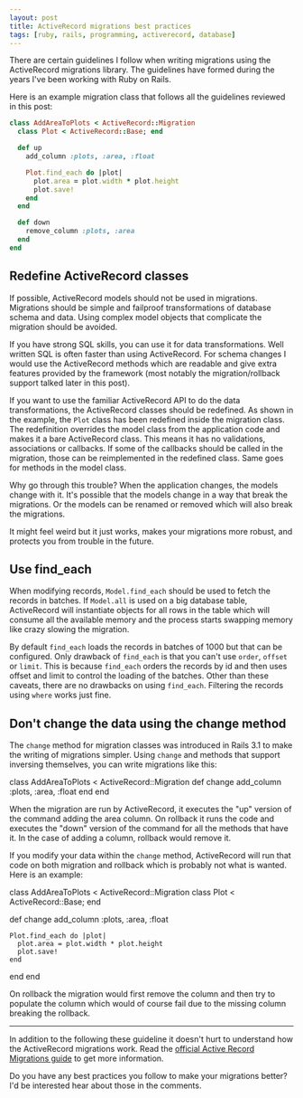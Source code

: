 ```yaml
---
layout: post
title: ActiveRecord migrations best practices
tags: [ruby, rails, programming, activerecord, database]
---
```


There are certain guidelines I follow when writing migrations using the ActiveRecord migrations library. The guidelines have formed during the years I've been working with Ruby on Rails.

Here is an example migration class that follows all the guidelines reviewed in this post:

```ruby
class AddAreaToPlots < ActiveRecord::Migration
  class Plot < ActiveRecord::Base; end

  def up
    add_column :plots, :area, :float

    Plot.find_each do |plot|
      plot.area = plot.width * plot.height
      plot.save!
    end
  end

  def down
    remove_column :plots, :area
  end
end
```

## Redefine ActiveRecord classes

If possible, ActiveRecord models should not be used in migrations. Migrations should be simple and failproof transformations of database schema and data. Using complex model objects that complicate the migration should be avoided.

If you have strong SQL skills, you can use it for data transformations. Well written SQL is often faster than using ActiveRecord. For schema changes I would use the ActiveRecord methods which are readable and give extra features provided by the framework (most notably the migration/rollback support talked later in this post).

If you want to use the familiar ActiveRecord API to do the data transformations, the ActiveRecord classes should be redefined. As shown in the example, the `Plot` class has been redefined inside the migration class. The redefinition overrides the model class from the application code and makes it a bare ActiveRecord class. This means it has no validations, associations or callbacks. If some of the callbacks should be called in the migration, those can be reimplemented in the redefined class. Same goes for methods in the model class.

Why go through this trouble? When the application changes, the models change with it. It's possible that the models change in a way that break the migrations. Or the models can be renamed or removed which will also break the migrations.

It might feel weird but it just works, makes your migrations more robust, and protects you from trouble in the future.

## Use find_each

When modifying records, `Model.find_each` should be used to fetch the records in batches. If `Model.all` is used on a big database table, ActiveRecord will instantiate objects for all rows in the table which will consume all the available memory and the process starts swapping memory like crazy slowing the migration.

By default `find_each` loads the records in batches of 1000 but that can be configured. Only drawback of `find_each` is that you can't use `order`, `offset` or `limit`. This is because `find_each` orders the records by id and then uses offset and limit to control the loading of the batches. Other than these caveats, there are no drawbacks on using `find_each`. Filtering the records using `where` works just fine.

## Don't change the data using the change method

The `change` method for migration classes was introduced in Rails 3.1 to make the writing of migrations simpler. Using `change` and methods that support inversing themselves, you can write migrations like this:

class AddAreaToPlots < ActiveRecord::Migration
  def change
    add_column :plots, :area, :float
  end
end

When the migration are run by ActiveRecord, it executes the "up" version of the command adding the area column. On rollback it runs the code and executes the "down" version of the command for all the methods that have it. In the case of adding a column, rollback would remove it.

If you modify your data within the `change` method, ActiveRecord will run that code on both migration and rollback which is probably not what is wanted. Here is an example:

class AddAreaToPlots < ActiveRecord::Migration
  class Plot < ActiveRecord::Base; end

  def change
    add_column :plots, :area, :float

    Plot.find_each do |plot|
      plot.area = plot.width * plot.height
      plot.save!
    end
  end
end

On rollback the migration would first remove the column and then try to populate the column which would of course fail due to the missing column breaking the rollback.

- - -

In addition to the following these guideline it doesn't hurt to understand how the ActiveRecord migrations work. Read the [official Active Record Migrations guide](http://guides.rubyonrails.org/migrations.html) to get more information.

Do you have any best practices you follow to make your migrations better? I'd be interested hear about those in the comments.
